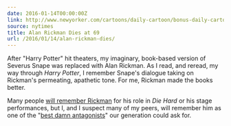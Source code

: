 ```yaml
---
date: 2016-01-14T00:00:00Z
link: http://www.newyorker.com/cartoons/daily-cartoon/bonus-daily-cartoon-remembering-alan-rickman
source: nytimes
title: Alan Rickman Dies at 69
url: /2016/01/14/alan-rickman-dies/
---
```


After "Harry Potter" hit theaters, my imaginary, book-based version of Severus Snape was replaced with Alan Rickman. As I read, and reread, my way through _Harry Potter_, I remember Snape's dialogue taking on Rickman's permeating, apathetic tone. For me, Rickman made the books better. 

Many people [will remember Rickman](http://www.nytimes.com/2016/01/15/obituaries/alan-rickman-dies-at-69.html) for his role in _Die Hard_ or his stage performances, but I, and I suspect many of my peers, will remember him as one of the "[best damn antagonists][new-yorker]" our generation could ask for. 

[new-yorker]: http://www.newyorker.com/cartoons/daily-cartoon/bonus-daily-cartoon-remembering-alan-rickman